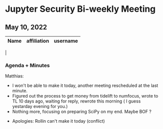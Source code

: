 # Jupyter Security Bi-weekly Meeting

## May 10, 2022

| Name          | affiliation                 | username         |
| ------------- | --------------------------- | -----------------|
|

### Agenda + Minutes

Matthias:
- I won't be able to make it today, another meeting rescheduled at the last minute. 
- Figured out the process to get money from tidelift to numfocus, wrote to TL 10 days ago, waiting for reply, rewrote this morning ( I guess yestarday evening for you.)
- Nothing more, focusing on preparing SciPy on my end. Maybe BOF ? 

* Apologies: Rollin can't make it today (conflict)
